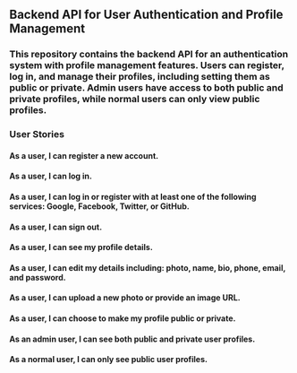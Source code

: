 ## Backend API for User Authentication and Profile Management
### This repository contains the backend API for an authentication system with profile management features. Users can register, log in, and manage their profiles, including setting them as public or private. Admin users have access to both public and private profiles, while normal users can only view public profiles.


### User Stories

#### As a user, I can register a new account.
#### As a user, I can log in.
#### As a user, I can log in or register with at least one of the following services: Google, Facebook, Twitter, or GitHub.
#### As a user, I can sign out.
#### As a user, I can see my profile details.
#### As a user, I can edit my details including: photo, name, bio, phone, email, and password.
#### As a user, I can upload a new photo or provide an image URL.
#### As a user, I can choose to make my profile public or private.
#### As an admin user, I can see both public and private user profiles.
#### As a normal user, I can only see public user profiles.
